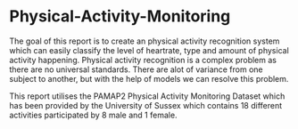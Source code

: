 # Physical-Activity-Monitoring
The goal of this report is to create an physical activity recognition system which can easily classify the level of heartrate, type and amount of physical activity happening. Physical activity recognition is a complex problem as there are no universal standards. There are alot of variance from one subject to another, but with the help of models we can resolve this problem.

This report utilises the PAMAP2 Physical Activity Monitoring Dataset which has been provided by the University of Sussex which contains 18 different activities participated by 8 male and 1 female.


